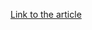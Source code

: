 [Link to the article](https://unit42.paloaltonetworks.com/unit42-bisonal-malware-used-attacks-russia-south-korea/)
